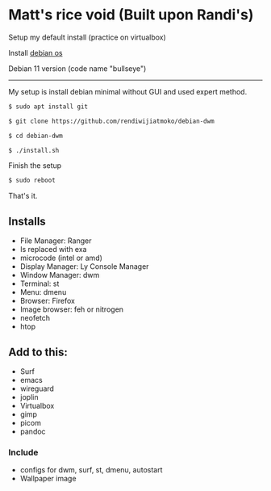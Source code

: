 # Matt's rice void (Built upon Randi's)

Setup my default install (practice on virtualbox)

Install [debian os](https://cdimage.debian.org/cdimage/unofficial/non-free/cd-including-firmware/current/amd64/iso-cd/)

Debian 11 version (code name "bullseye")

---

My setup is install debian minimal without GUI and used expert method.

```bash
$ sudo apt install git

$ git clone https://github.com/rendiwijiatmoko/debian-dwm

$ cd debian-dwm

$ ./install.sh
```

Finish the setup
```bash
$ sudo reboot
```
That's it.

## Installs

- File Manager: Ranger
- ls replaced with exa
- microcode (intel or amd)
- Display Manager: Ly Console Manager
- Window Manager: dwm
- Terminal: st
- Menu: dmenu
- Browser: Firefox 
- Image browser: feh or nitrogen
- neofetch 
- htop

## Add to this:

- Surf
- emacs
- wireguard
- joplin
- Virtualbox
- gimp
- picom
- pandoc

### Include

- configs for dwm, surf, st, dmenu, autostart
- Wallpaper image
